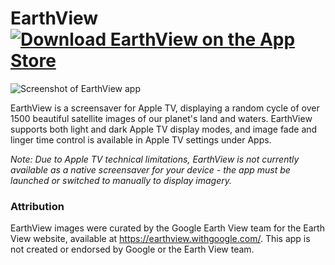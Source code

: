 # EarthView [![Download EarthView on the App Store](http://f.jesse.ws/tvos/appstore.png)](https://itunes.apple.com/us/app/earthview-for-apple-tv/id1208865687?mt=8)

![Screenshot of EarthView app](http://f.jesse.ws/tvos/earthview-screenshot.jpg)

EarthView is a screensaver for Apple TV, displaying a random cycle of over 1500 beautiful satellite images of our planet's land and waters. EarthView supports both light and dark Apple TV display modes, and image fade and linger time control is available in Apple TV settings under Apps.

*Note: Due to Apple TV technical limitations, EarthView is not currently available as a native screensaver for your device - the app must be launched or switched to manually to display imagery.*

### Attribution

EarthView images were curated by the Google Earth View team for the Earth View website, available at https://earthview.withgoogle.com/. This app is not created or endorsed by Google or the Earth View team.
